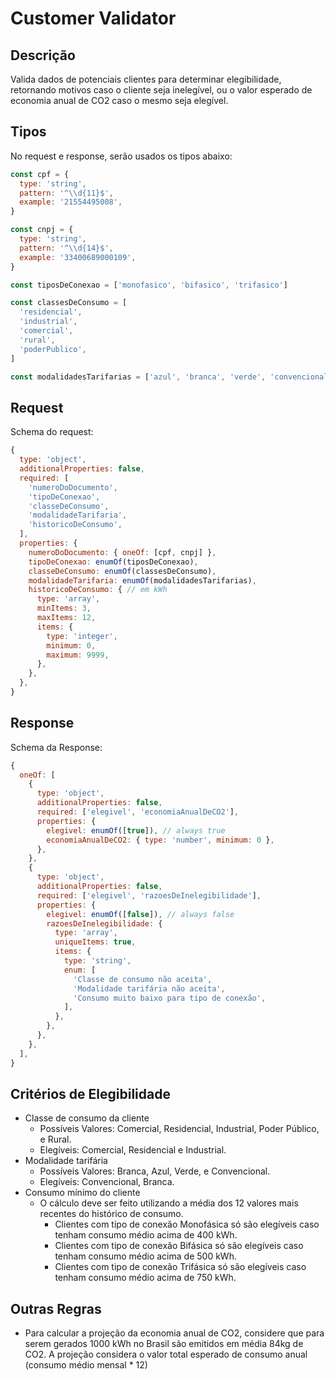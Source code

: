# Customer Validator

## Descrição
Valida dados de potenciais clientes para determinar elegibilidade, retornando motivos caso o cliente seja inelegível, ou o valor esperado de economia anual de CO2 caso o mesmo seja elegível.

## Tipos
No request e response, serão usados os tipos abaixo:
```javascript
const cpf = {
  type: 'string',
  pattern: '^\\d{11}$',
  example: '21554495008',
}

const cnpj = {
  type: 'string',
  pattern: '^\\d{14}$',
  example: '33400689000109',
}

const tiposDeConexao = ['monofasico', 'bifasico', 'trifasico']

const classesDeConsumo = [
  'residencial',
  'industrial',
  'comercial',
  'rural',
  'poderPublico',
]

const modalidadesTarifarias = ['azul', 'branca', 'verde', 'convencional']
```

## Request

Schema do request:
```javascript
{
  type: 'object',
  additionalProperties: false,
  required: [
    'numeroDoDocumento',
    'tipoDeConexao',
    'classeDeConsumo',
    'modalidadeTarifaria',
    'historicoDeConsumo',
  ],
  properties: {
    numeroDoDocumento: { oneOf: [cpf, cnpj] },
    tipoDeConexao: enumOf(tiposDeConexao),
    classeDeConsumo: enumOf(classesDeConsumo),
    modalidadeTarifaria: enumOf(modalidadesTarifarias),
    historicoDeConsumo: { // em kWh
      type: 'array',
      minItems: 3,
      maxItems: 12,
      items: {
        type: 'integer',
        minimum: 0,
        maximum: 9999,
      },
    },
  },
}
```

## Response

Schema da Response:
```javascript
{
  oneOf: [
    {
      type: 'object',
      additionalProperties: false,
      required: ['elegivel', 'economiaAnualDeCO2'],
      properties: {
        elegivel: enumOf([true]), // always true
        economiaAnualDeCO2: { type: 'number', minimum: 0 },
      },
    },
    {
      type: 'object',
      additionalProperties: false,
      required: ['elegivel', 'razoesDeInelegibilidade'],
      properties: {
        elegivel: enumOf([false]), // always false
        razoesDeInelegibilidade: {
          type: 'array',
          uniqueItems: true,
          items: {
            type: 'string',
            enum: [
              'Classe de consumo não aceita',
              'Modalidade tarifária não aceita',
              'Consumo muito baixo para tipo de conexão',
            ],
          },
        },
      },
    },
  ],
}
```

## Critérios de Elegibilidade

- Classe de consumo da cliente
    - Possíveis Valores: Comercial, Residencial, Industrial, Poder Público, e Rural.
    - Elegíveis: Comercial, Residencial e Industrial.
- Modalidade tarifária
    - Possíveis Valores: Branca, Azul, Verde, e Convencional.
    - Elegíveis: Convencional, Branca.
- Consumo mínimo do cliente
    - O cálculo deve ser feito utilizando a média dos 12 valores mais recentes do histórico de consumo.
        - Clientes com tipo de conexão Monofásica só são elegíveis caso tenham consumo médio acima de 400 kWh.
        - Clientes com tipo de conexão Bifásica só são elegíveis caso tenham consumo médio acima de 500 kWh.
        - Clientes com tipo de conexão Trifásica só são elegíveis caso tenham consumo médio acima de 750 kWh.

## Outras Regras

- Para calcular a projeção da economia anual de CO2, considere que para serem gerados 1000 kWh no Brasil são emitidos em média 84kg de CO2. A projeção considera o valor total esperado de consumo anual (consumo médio mensal * 12)
